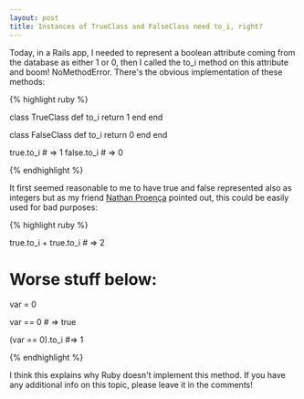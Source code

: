 ```yaml
---
layout: post
title: Instances of TrueClass and FalseClass need to_i, right?
---
```


<span class="drops">T</span>oday, in a Rails app, I needed to represent a boolean attribute coming from the database as either 1 or 0, then I called the <span class="small_code">to_i</span> method on this attribute and boom! <span class="small_code">NoMethodError</span>. There's the obvious implementation of these methods:

{% highlight ruby %}

class TrueClass
  def to_i
    return 1
  end
end

class FalseClass
  def to_i
    return 0
  end
end

true.to_i # => 1
false.to_i # => 0

{% endhighlight %}

It first seemed reasonable to me to have <span class="small_code">true</span> and <span class="small_code">false</span> represented also as integers but as my friend [Nathan Proença] pointed out, this could be easily used for bad purposes:

{% highlight ruby %}

true.to_i + true.to_i # => 2

# Worse stuff below:

var = 0

var == 0 # => true

(var == 0).to_i #=> 1

{% endhighlight %}

I think this explains why Ruby doesn't implement this method. If you have any additional info on this topic, please leave it in the comments!

[Nathan Proença]: https://twitter.com/#!/_na2th
